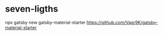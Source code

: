 # seven-ligths
npx gatsby new gatsby-material-starter https://github.com/Vagr9K/gatsby-material-starter
